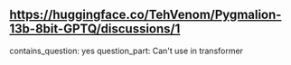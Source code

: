 ## https://huggingface.co/TehVenom/Pygmalion-13b-8bit-GPTQ/discussions/1

contains_question: yes
question_part: Can't use in transformer